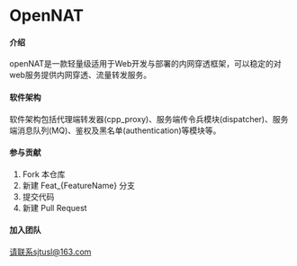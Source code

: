 # OpenNAT

#### 介绍
openNAT是一款轻量级适用于Web开发与部署的内网穿透框架，可以稳定的对web服务提供内网穿透、流量转发服务。

#### 软件架构
软件架构包括代理端转发器(cpp_proxy)、服务端传令兵模块(dispatcher)、服务端消息队列(MQ)、鉴权及黑名单(authentication)等模块等。


#### 参与贡献

1.  Fork 本仓库
2.  新建 Feat_{FeatureName} 分支
3.  提交代码
4.  新建 Pull Request


#### 加入团队

请联系sjtusl@163.com
